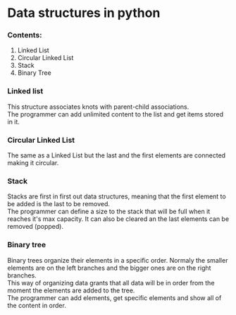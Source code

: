 # Data structures in python

### Contents:
1. Linked List
2. Circular Linked List
3. Stack
4. Binary Tree

### Linked list
This structure associates knots with parent-child associations.  
The programmer can add unlimited content to the list and get items stored in it.

### Circular Linked List
The same as a Linked List but the last and the first elements are connected making it circular.  

### Stack
Stacks are first in first out data structures, meaning that the first element to be added is the last to be removed.  
The programmer can define a size to the stack that will be full when it reaches it's max capacity. It can also be cleared an the last elements can be removed (popped).

### Binary tree
Binary trees organize their elements in a specific order. Normaly the smaller elements are on the left branches and the bigger ones are on the right branches.  
This way of organizing data grants that all data will be in order from the moment the elements are added to the tree.  
The programmer can add elements, get specific elements and show all of the content in order.

